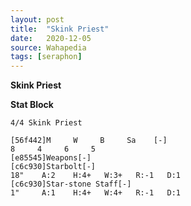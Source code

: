 ```yaml
---
layout: post
title:  "Skink Priest"
date:   2020-12-05
source: Wahapedia
tags: [seraphon]
---
```


**Skink Priest**

**Stat Block**
```
4/4 Skink Priest
```

```
[56f442]M     W     B     Sa    [-]
8     4     6     5     
[e85545]Weapons[-]
[c6c930]Starbolt[-]
18"    A:2    H:4+   W:3+   R:-1   D:1   
[c6c930]Star-stone Staff[-]
1"     A:1    H:4+   W:4+   R:-1   D:1   
```


